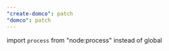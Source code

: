 ```yaml
---
"create-domco": patch
"domco": patch
---
```


import `process` from "node:process" instead of global
